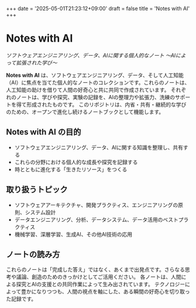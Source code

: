 +++
date = '2025-05-01T21:23:12+09:00'
draft = false
title = 'Notes with AI'
+++

# Notes with AI

*ソフトウェアエンジニアリング、データ、AIに関する個人的なノート 〜AIによって拡張された学び〜*

**Notes with AI** は、ソフトウェアエンジニアリング、データ、そして人工知能（AI）に焦点を当てた個人的なノートのコレクションです。これらのノートは、人工知能の助けを借りて人間の好奇心と共に共同で作成されています。
それぞれのノートは、学びや探究、実験の記録を、AIの整理力や拡張力、洗練のサポートを得て形成されたものです。
このリポジトリは、内省・共有・継続的な学びのための、オープンで進化し続けるノートブックとして機能します。

## Notes with AI の目的

- ソフトウェアエンジニアリング、データ、AIに関する知識を整理し、共有する
- これらの分野における個人的な成長や探究を記録する
- 時とともに進化する「生きたリソース」をつくる

## 取り扱うトピック

- ソフトウェアアーキテクチャ、開発プラクティス、エンジニアリングの原則、システム設計
- データエンジニアリング、分析、データシステム、データ活用のベストプラクティス
- 機械学習、深層学習、生成AI、その他AI技術の応用

## ノートの読み方

これらのノートは「完成した答え」ではなく、あくまで出発点です。さらなる思考や議論、創造のためのきっかけとしてご活用ください。
各ノートは、人間による探究とAIの支援との共同作業によって生み出されています。
テクノロジーによって豊かになりつつも、人間の視点を軸にした、ある瞬間の好奇心を切り取った記録です。
